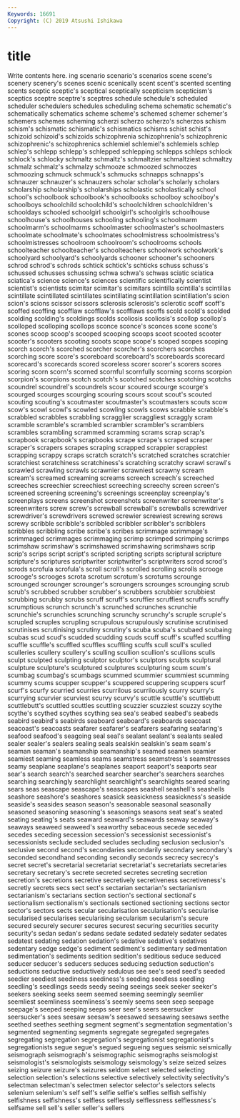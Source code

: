```yaml
---
Keywords: 16691
Copyright: (C) 2019 Atsushi Ishikawa
---
```


# title

Write contents here.
ing scenario
scenario's scenarios scene scene's scenery scenery's scenes scenic scenically scent
scent's scented scenting scents sceptic sceptic's sceptical sceptically scepticism scepticism's
sceptics sceptre sceptre's sceptres schedule schedule's scheduled scheduler schedulers schedules
scheduling schema schematic schematic's schematically schematics scheme scheme's schemed schemer
schemer's schemers schemes scheming scherzi scherzo scherzo's scherzos schism schism's
schismatic schismatic's schismatics schisms schist schist's schizoid schizoid's schizoids schizophrenia
schizophrenia's schizophrenic schizophrenic's schizophrenics schlemiel schlemiel's schlemiels schlep schlep's schlepp
schlepp's schlepped schlepping schlepps schleps schlock schlock's schlocky schmaltz schmaltz's
schmaltzier schmaltziest schmaltzy schmalz schmalz's schmalzy schmooze schmoozed schmoozes schmoozing
schmuck schmuck's schmucks schnapps schnapps's schnauzer schnauzer's schnauzers scholar scholar's
scholarly scholars scholarship scholarship's scholarships scholastic scholastically school school's schoolbook
schoolbook's schoolbooks schoolboy schoolboy's schoolboys schoolchild schoolchild's schoolchildren schoolchildren's schooldays
schooled schoolgirl schoolgirl's schoolgirls schoolhouse schoolhouse's schoolhouses schooling schooling's schoolmarm
schoolmarm's schoolmarms schoolmaster schoolmaster's schoolmasters schoolmate schoolmate's schoolmates schoolmistress schoolmistress's
schoolmistresses schoolroom schoolroom's schoolrooms schools schoolteacher schoolteacher's schoolteachers schoolwork schoolwork's
schoolyard schoolyard's schoolyards schooner schooner's schooners schrod schrod's schrods schtick
schtick's schticks schuss schuss's schussed schusses schussing schwa schwa's schwas
sciatic sciatica sciatica's science science's sciences scientific scientifically scientist scientist's
scientists scimitar scimitar's scimitars scintilla scintilla's scintillas scintillate scintillated scintillates
scintillating scintillation scintillation's scion scion's scions scissor scissors sclerosis sclerosis's
sclerotic scoff scoff's scoffed scoffing scofflaw scofflaw's scofflaws scoffs scold
scold's scolded scolding scolding's scoldings scolds scoliosis scoliosis's scollop scollop's
scolloped scolloping scollops sconce sconce's sconces scone scone's scones scoop
scoop's scooped scooping scoops scoot scooted scooter scooter's scooters scooting
scoots scope scope's scoped scopes scoping scorch scorch's scorched scorcher
scorcher's scorchers scorches scorching score score's scoreboard scoreboard's scoreboards scorecard
scorecard's scorecards scored scoreless scorer scorer's scorers scores scoring scorn
scorn's scorned scornful scornfully scorning scorns scorpion scorpion's scorpions scotch
scotch's scotched scotches scotching scotchs scoundrel scoundrel's scoundrels scour scoured
scourge scourge's scourged scourges scourging scouring scours scout scout's scouted
scouting scouting's scoutmaster scoutmaster's scoutmasters scouts scow scow's scowl scowl's
scowled scowling scowls scows scrabble scrabble's scrabbled scrabbles scrabbling scragglier
scraggliest scraggly scram scramble scramble's scrambled scrambler scrambler's scramblers scrambles
scrambling scrammed scramming scrams scrap scrap's scrapbook scrapbook's scrapbooks scrape
scrape's scraped scraper scraper's scrapers scrapes scraping scrapped scrappier scrappiest
scrapping scrappy scraps scratch scratch's scratched scratches scratchier scratchiest scratchiness
scratchiness's scratching scratchy scrawl scrawl's scrawled scrawling scrawls scrawnier scrawniest
scrawny scream scream's screamed screaming screams screech screech's screeched screeches
screechier screechiest screeching screechy screen screen's screened screening screening's screenings
screenplay screenplay's screenplays screens screenshot screenshots screenwriter screenwriter's screenwriters screw
screw's screwball screwball's screwballs screwdriver screwdriver's screwdrivers screwed screwier screwiest
screwing screws screwy scribble scribble's scribbled scribbler scribbler's scribblers scribbles
scribbling scribe scribe's scribes scrimmage scrimmage's scrimmaged scrimmages scrimmaging scrimp
scrimped scrimping scrimps scrimshaw scrimshaw's scrimshawed scrimshawing scrimshaws scrip scrip's
scrips script script's scripted scripting scripts scriptural scripture scripture's scriptures
scriptwriter scriptwriter's scriptwriters scrod scrod's scrods scrofula scrofula's scroll scroll's
scrolled scrolling scrolls scrooge scrooge's scrooges scrota scrotum scrotum's scrotums
scrounge scrounged scrounger scrounger's scroungers scrounges scrounging scrub scrub's scrubbed
scrubber scrubber's scrubbers scrubbier scrubbiest scrubbing scrubby scrubs scruff scruff's
scruffier scruffiest scruffs scruffy scrumptious scrunch scrunch's scrunched scrunches scrunchie
scrunchie's scrunchies scrunching scrunchy scrunchy's scruple scruple's scrupled scruples scrupling
scrupulous scrupulously scrutinise scrutinised scrutinises scrutinising scrutiny scrutiny's scuba scuba's
scubaed scubaing scubas scud scud's scudded scudding scuds scuff scuff's
scuffed scuffing scuffle scuffle's scuffled scuffles scuffling scuffs scull scull's
sculled sculleries scullery scullery's sculling scullion scullion's scullions sculls sculpt
sculpted sculpting sculptor sculptor's sculptors sculpts sculptural sculpture sculpture's sculptured
sculptures sculpturing scum scum's scumbag scumbag's scumbags scummed scummier scummiest
scumming scummy scums scupper scupper's scuppered scuppering scuppers scurf scurf's
scurfy scurried scurries scurrilous scurrilously scurry scurry's scurrying scurvier scurviest
scurvy scurvy's scuttle scuttle's scuttlebutt scuttlebutt's scuttled scuttles scuttling scuzzier
scuzziest scuzzy scythe scythe's scythed scythes scything sea sea's seabed
seabed's seabeds seabird seabird's seabirds seaboard seaboard's seaboards seacoast seacoast's
seacoasts seafarer seafarer's seafarers seafaring seafaring's seafood seafood's seagoing seal
seal's sealant sealant's sealants sealed sealer sealer's sealers sealing seals
sealskin sealskin's seam seam's seaman seaman's seamanship seamanship's seamed seamen
seamier seamiest seaming seamless seams seamstress seamstress's seamstresses seamy seaplane
seaplane's seaplanes seaport seaport's seaports sear sear's search search's searched
searcher searcher's searchers searches searching searchingly searchlight searchlight's searchlights seared
searing sears seas seascape seascape's seascapes seashell seashell's seashells seashore
seashore's seashores seasick seasickness seasickness's seaside seaside's seasides season season's
seasonable seasonal seasonally seasoned seasoning seasoning's seasonings seasons seat seat's
seated seating seating's seats seaward seaward's seawards seaway seaway's seaways
seaweed seaweed's seaworthy sebaceous secede seceded secedes seceding secession secession's
secessionist secessionist's secessionists seclude secluded secludes secluding seclusion seclusion's seclusive
second second's secondaries secondarily secondary secondary's seconded secondhand seconding secondly
seconds secrecy secrecy's secret secret's secretarial secretariat secretariat's secretariats secretaries
secretary secretary's secrete secreted secretes secreting secretion secretion's secretions secretive
secretively secretiveness secretiveness's secretly secrets secs sect sect's sectarian sectarian's
sectarianism sectarianism's sectarians section section's sectional sectional's sectionalism sectionalism's sectionals
sectioned sectioning sections sector sector's sectors sects secular secularisation secularisation's
secularise secularised secularises secularising secularism secularism's secure secured securely securer
secures securest securing securities security security's sedan sedan's sedans sedate
sedated sedately sedater sedates sedatest sedating sedation sedation's sedative sedative's
sedatives sedentary sedge sedge's sediment sediment's sedimentary sedimentation sedimentation's sediments
sedition sedition's seditious seduce seduced seducer seducer's seducers seduces seducing
seduction seduction's seductions seductive seductively sedulous see see's seed seed's
seeded seedier seediest seediness seediness's seeding seedless seedling seedling's seedlings
seeds seedy seeing seeings seek seeker seeker's seekers seeking seeks
seem seemed seeming seemingly seemlier seemliest seemliness seemliness's seemly seems
seen seep seepage seepage's seeped seeping seeps seer seer's seers
seersucker seersucker's sees seesaw seesaw's seesawed seesawing seesaws seethe seethed
seethes seething segment segment's segmentation segmentation's segmented segmenting segments segregate
segregated segregates segregating segregation segregation's segregationist segregationist's segregationists segue segue's
segued segueing segues seismic seismically seismograph seismograph's seismographic seismographs seismologist
seismologist's seismologists seismology seismology's seize seized seizes seizing seizure seizure's
seizures seldom select selected selecting selection selection's selections selective selectively
selectivity selectivity's selectman selectman's selectmen selector selector's selectors selects selenium
selenium's self self's selfie selfie's selfies selfish selfishly selfishness selfishness's
selfless selflessly selflessness selflessness's selfsame sell sell's seller seller's sellers
